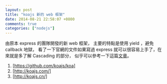```yaml
---
layout: post
title: "koajs 新的 web 框架"
date: 2014-08-21 22:58:07 +0800
comments: true
categories: ["nodejs"]
---
```


<!-- more -->

由原本 express 的團隊開發的新 web 框架， 主要的特點是使用 yield ，避免 callback 地獄，
看了一下官網的文件如果寫過 express 就可以很容易上手了，在來就是多了解 Cascading 的部分，
似乎可以參考一下這篇[文章]。



1. [https://github.com/koajs/koa]
2. [http://koajs.com/]
3. [http://koajs.cn/]
 

[https://github.com/koajs/koa]:https://github.com/koajs/koa
[http://koajs.com/]:http://koajs.com/
[http://koajs.cn/]:http://koajs.cn/
[文章]:https://docs.djangoproject.com/en/1.6/topics/http/middleware/